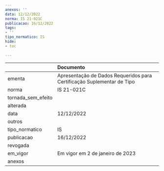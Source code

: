 ```yaml
---
anexos: ''
data: 12/12/2022
norma: IS 21-021C
publicacao: 16/12/2022
tags:
- ''
tipo_normatico: IS
hide: 
- toc 
 
---
```


|                    | Documento                                                              |
|:-------------------|:-----------------------------------------------------------------------|
| ementa             | Apresentação de Dados Requeridos para Certificação Suplementar de Tipo |
| norma              | IS 21-021C                                                             |
| tornada_sem_efeito |                                                                        |
| alterada           |                                                                        |
| data               | 12/12/2022                                                             |
| outros             |                                                                        |
| tipo_normatico     | IS                                                                     |
| publicacao         | 16/12/2022                                                             |
| revogada           |                                                                        |
| em_vigor           | Em vigor em 2 de janeiro de 2023                                       |
| anexos             |                                                                        |